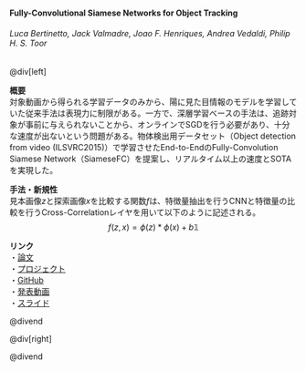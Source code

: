 #### Fully-Convolutional Siamese Networks for Object Tracking
###### Luca Bertinetto, Jack Valmadre, Joao F. Henriques, Andrea Vedaldi, Philip H. S. Toor

@div[left]

__概要__<br>
対象動画から得られる学習データのみから、陽に見た目情報のモデルを学習していた従来手法は表現力に制限がある。一方で、深層学習ベースの手法は、追跡対象が事前に与えられないことから、オンラインでSGDを行う必要があり、十分な速度が出ないという問題がある。物体検出用データセット（Object detection from video (ILSVRC2015)）で学習させたEnd-to-EndのFully-Convolution Siamese Network（SiameseFC）を提案し、リアルタイム以上の速度とSOTAを実現した。<br>

__手法・新規性__<br>
見本画像$z$と探索画像$x$を比較する関数$f$は、特徴量抽出を行うCNNと特徴量の比較を行うCross-Correlationレイヤを用いて以下のように記述される。<br>
$$ f(z, x) = \phi(z) \ast \phi(x) + b \mathbb{1} $$

__リンク__<br>
・[論文](https://arxiv.org/pdf/1606.09549.pdf)<br>
・[プロジェクト](https://www.robots.ox.ac.uk/~luca/siamese-fc.html)<br>
・[GitHub](https://github.com/bertinetto/cfnet)<br>
・[発表動画](https://youtu.be/jZoUalMMZ_0)<br>
・[スライド](https://pdfs.semanticscholar.org/presentation/4c91/827cceb97183c4d48ca09e1c7587577c8d54.pdf)<br>

@divend


@div[right]

<!-- ![](path/to/img =full) -->

@divend